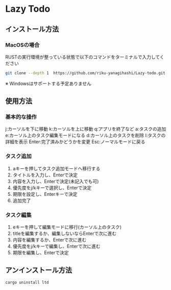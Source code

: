 # Lazy Todo

## インストール方法

### MacOSの場合
RUSTの実行環境が整っている状態で以下のコマンドをターミナルで入力してください
```sh
git clone --depth 1  https://github.com/riku-yanagihashi/Lazy-todo.git ~/Lazy-todo && cd Lazy-todo/todo_cli && cargo build && cargo install --path . && cd 
```

※ Windowsはサポートする予定ありません

## 使用方法

### 基本的な操作
j:カーソルを下に移動
k:カーソルを上に移動
q:アプリを終了など
a:タスクの追加
e:カーソル上のタスク編集モードになる
d:カーソル上のタスクを削除
l:タスクの詳細を表示
Enter:完了済みかどうかを変更
Esc:ノーマルモードに戻る

### タスク追加

1. aキーを押してタスク追加モードへ移行する
2. タイトルを入力し、Enterで決定
3. 内容を入力し、Enterで決定(未記入でも可)
4. 優先度をj/kキーで選択し、Enterで決定
5. 期限を設定し、Enterキーで決定
6. 追加完了

### タスク編集

1. eキーを押して編集モードに移行(カーソル上のタスク)
2. titleを編集するか、編集しないならEnterで次に進む
3. 内容を編集するか、Enterで次に進む
4. 優先度をj/kキーで編集し、Enterで次に進む
5. 期限を編集し、Enterで決定

## アンインストール方法
```sh
cargo uninstall ltd
```







